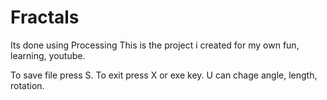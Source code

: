 # Fractals
Its done using Processing
This is the project i created for my own fun, learning, youtube.


To save file press S.
To exit press X or exe key.
U can chage angle, length, rotation.
